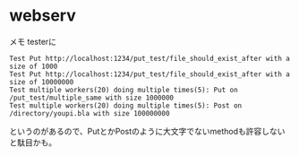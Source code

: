 # webserv
メモ
testerに
```
Test Put http://localhost:1234/put_test/file_should_exist_after with a size of 1000
Test Put http://localhost:1234/put_test/file_should_exist_after with a size of 10000000
Test multiple workers(20) doing multiple times(5): Put on /put_test/multiple_same with size 1000000
Test multiple workers(20) doing multiple times(5): Post on /directory/youpi.bla with size 100000000
```
というのがあるので、PutとかPostのように大文字でないmethodも許容しないと駄目かも。

